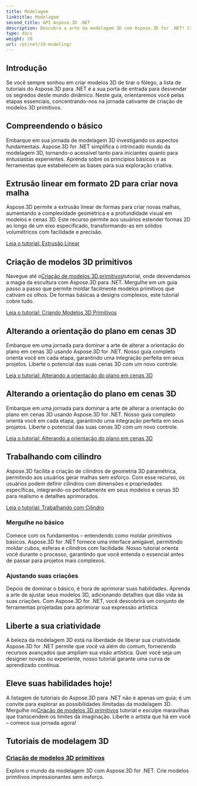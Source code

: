 ```yaml
---
title: Modelagem
linktitle: Modelagem
second_title: API Aspose.3D .NET
description: Descubra a arte da modelagem 3D com Aspose.3D for .NET! Crie facilmente modelos primitivos cativantes neste tutorial abrangente. Liberte a sua criatividade hoje.
type: docs
weight: 28
url: /pt/net/3d-modeling/
---
```


## Introdução

Se você sempre sonhou em criar modelos 3D de tirar o fôlego, a lista de tutoriais do Aspose.3D para .NET é a sua porta de entrada para desvendar os segredos deste mundo dinâmico. Neste guia, orientaremos você pelas etapas essenciais, concentrando-nos na jornada cativante de criação de modelos 3D primitivos.

## Compreendendo o básico

Embarque em sua jornada de modelagem 3D investigando os aspectos fundamentais. Aspose.3D for .NET simplifica o intrincado mundo da modelagem 3D, tornando-o acessível tanto para iniciantes quanto para entusiastas experientes. Aprenda sobre os princípios básicos e as ferramentas que estabelecem as bases para sua exploração criativa.

## Extrusão linear em formato 2D para criar nova malha

Aspose.3D permite a extrusão linear de formas para criar novas malhas, aumentando a complexidade geométrica e a profundidade visual em modelos e cenas 3D. Este recurso permite aos usuários estender formas 2D ao longo de um eixo especificado, transformando-as em sólidos volumétricos com facilidade e precisão.

[Leia o tutorial: Extrusão Linear](./linear-extrusion/)

## Criação de modelos 3D primitivos

 Navegue até o[Criação de modelos 3D primitivos](./primitive-3d-models/)tutorial, onde desvendamos a magia da escultura com Aspose.3D para .NET. Mergulhe em um guia passo a passo que permite moldar facilmente modelos primitivos que cativam os olhos. De formas básicas a designs complexos, este tutorial cobre tudo.

[Leia o tutorial: Criando Modelos 3D Primitivos](./primitive-3d-models/)

## Alterando a orientação do plano em cenas 3D

Embarque em uma jornada para dominar a arte de alterar a orientação do plano em cenas 3D usando Aspose.3D for .NET. Nosso guia completo orienta você em cada etapa, garantindo uma integração perfeita em seus projetos. Liberte o potencial das suas cenas 3D com um novo controle.

[Leia o tutorial: Alterando a orientação do plano em cenas 3D](./change-plane-orientation/)

## Alterando a orientação do plano em cenas 3D

Embarque em uma jornada para dominar a arte de alterar a orientação do plano em cenas 3D usando Aspose.3D for .NET. Nosso guia completo orienta você em cada etapa, garantindo uma integração perfeita em seus projetos. Liberte o potencial das suas cenas 3D com um novo controle.

[Leia o tutorial: Alterando a orientação do plano em cenas 3D](./change-plane-orientation/)


## Trabalhando com cilindro

Aspose.3D facilita a criação de cilindros de geometria 3D paramétrica, permitindo aos usuários gerar malhas sem esforço. Com esse recurso, os usuários podem definir cilindros com dimensões e propriedades específicas, integrando-os perfeitamente em seus modelos e cenas 3D para realismo e detalhes aprimorados.

[Leia o tutorial: Trabalhando com Cilindro](./working-with-cylinder/)



### Mergulhe no básico

Comece com os fundamentos – entendendo como moldar primitivos básicos. Aspose.3D for .NET fornece uma interface amigável, permitindo moldar cubos, esferas e cilindros com facilidade. Nosso tutorial orienta você durante o processo, garantindo que você entenda o essencial antes de passar para projetos mais complexos.

### Ajustando suas criações

Depois de dominar o básico, é hora de aprimorar suas habilidades. Aprenda a arte de ajustar seus modelos 3D, adicionando detalhes que dão vida às suas criações. Com Aspose.3D for .NET, você descobrirá um conjunto de ferramentas projetadas para aprimorar sua expressão artística.

## Liberte a sua criatividade

A beleza da modelagem 3D está na liberdade de liberar sua criatividade. Aspose.3D for .NET permite que você vá além do comum, fornecendo recursos avançados que ampliam sua visão artística. Quer você seja um designer novato ou experiente, nosso tutorial garante uma curva de aprendizado contínua.

## Eleve suas habilidades hoje!

 A listagem de tutoriais do Aspose.3D para .NET não é apenas um guia; é um convite para explorar as possibilidades ilimitadas da modelagem 3D. Mergulhe no[Criação de modelos 3D primitivos](./primitive-3d-models/) tutorial e esculpe maravilhas que transcendem os limites da imaginação. Liberte o artista que há em você – comece sua jornada agora!
## Tutoriais de modelagem 3D
### [Criação de modelos 3D primitivos](./primitive-3d-models/)
Explore o mundo da modelagem 3D com Aspose.3D for .NET. Crie modelos primitivos impressionantes sem esforço.